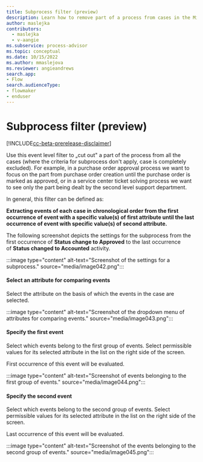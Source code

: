 ```yaml
---
title: Subprocess filter (preview)
description: Learn how to remove part of a process from cases in the Minit desktop application in process advisor.
author: maslejka
contributors:
  - maslejka
  - v-aangie
ms.subservice: process-advisor
ms.topic: conceptual
ms.date: 10/15/2022
ms.author: mmaslejova
ms.reviewer: angieandrews
search.app:
- Flow
search.audienceType:
- flowmaker
- enduser
---
```


# Subprocess filter (preview)

[!INCLUDE[cc-beta-prerelease-disclaimer](../includes/cc-beta-prerelease-disclaimer.md)]

Use this event level filter to „cut out" a part of the process from all the cases (where the criteria for subprocess don't apply, case is completely excluded). For example, in a purchase order approval process we want to focus on the part from purchase order creation until the purchase order is marked as approved, or in a service center ticket solving process we want to see only the part being dealt by the second level support department.

In general, this filter can be defined as:

**Extracting events of each case in chronological order from the first occurrence of event with a specific value(s) of first attribute until the last occurrence of event with specific value(s) of second attribute.**

The following screenshot depicts the settings for the subprocess from the first occurrence of **Status change to Approved** to the last occurrence of **Status changed to Accounted** activity.

:::image type="content" alt-text="Screenshot of the settings for a subprocess." source="media/image042.png":::

#### Select an attribute for comparing events

Select the attribute on the basis of which the events in the case are selected.

:::image type="content" alt-text="Screenshot of the dropdown menu of attributes for comparing events." source="media/image043.png":::

#### Specify the first event

Select which events belong to the first group of events. Select permissible values for its selected attribute in the list on the right side of the screen.

First occurrence of this event will be evaluated.

:::image type="content" alt-text="Screenshot of events belonging to the first group of events." source="media/image044.png":::

#### Specify the second event

Select which events belong to the second group of events. Select permissible values for its selected attribute in the list on the right side of the screen.

Last occurrence of this event will be evaluated.

:::image type="content" alt-text="Screenshot of the events belonging to the second group of events." source="media/image045.png":::



